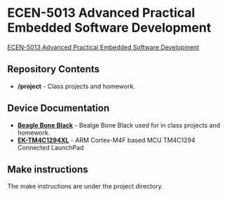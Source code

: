 ECEN-5013 Advanced Practical Embedded Software Development
========================================

[ECEN-5013 Advanced Practical Embedded Software Development](https://sites.google.com/colorado.edu/ecen5013/home)

Repository Contents
-------------------

* **/project** - Class projects and homework.

Device Documentation
--------------

* **[Beagle Bone Black](https://beagleboard.org/black)** - Bealge Bone Black used for in class projects and homework.
* **[EK-TM4C1294XL](http://www.ti.com/tool/ek-tm4c1294xl)** - ARM Cortex-M4F based MCU TM4C1294 Connected LaunchPad

Make instructions
------------

The make instructions are under the project directory.
